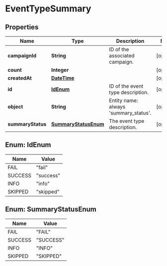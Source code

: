 
# EventTypeSummary

## Properties
Name | Type | Description | Notes
------------ | ------------- | ------------- | -------------
**campaignId** | **String** | ID of the associated campaign. |  [optional]
**count** | **Integer** |  |  [optional]
**createdAt** | [**DateTime**](DateTime.md) |  |  [optional]
**id** | [**IdEnum**](#IdEnum) | ID of the event type description. |  [optional]
**object** | **String** | Entity name: always &#39;summary_status&#39;. |  [optional]
**summaryStatus** | [**SummaryStatusEnum**](#SummaryStatusEnum) | The event type description. |  [optional]


<a name="IdEnum"></a>
## Enum: IdEnum
Name | Value
---- | -----
FAIL | &quot;fail&quot;
SUCCESS | &quot;success&quot;
INFO | &quot;info&quot;
SKIPPED | &quot;skipped&quot;


<a name="SummaryStatusEnum"></a>
## Enum: SummaryStatusEnum
Name | Value
---- | -----
FAIL | &quot;FAIL&quot;
SUCCESS | &quot;SUCCESS&quot;
INFO | &quot;INFO&quot;
SKIPPED | &quot;SKIPPED&quot;



